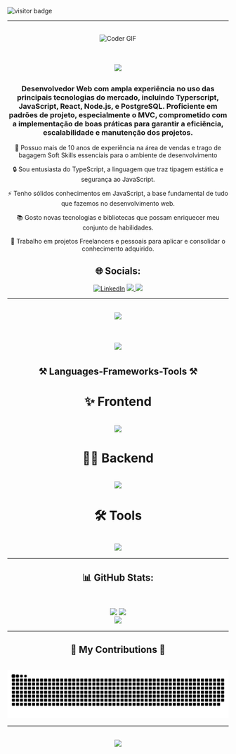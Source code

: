 ![visitor badge](https://visitor-badge.laobi.icu/badge?page_id=IsraelKilday.visitor-badge&left_color=red&right_color=green&left_text=Hello%20Visitors)

<hr>

<div align="center"><br>    
    <img alt="Coder GIF" height=250 width=350 src="https://images.squarespace-cdn.com/content/v1/5769fc401b631bab1addb2ab/1541580611624-TE64QGKRJG8SWAIUS7NS/ke17ZwdGBToddI8pDm48kPoswlzjSVMM-SxOp7CV59BZw-zPPgdn4jUwVcJE1ZvWQUxwkmyExglNqGp0IvTJZamWLI2zvYWH8K3-s_4yszcp2ryTI0HqTOaaUohrI8PI6FXy8c9PWtBlqAVlUS5izpdcIXDZqDYvprRqZ29Pw0o/coding-freak.gif" />
  <h1 align="center">
    <img src="https://readme-typing-svg.herokuapp.com/?font=Righteous&size=35&center=true&vCenter=true&width=500&height=70&duration=4000&lines=Olá+!+👋;+Eu+me+chamo+Israel+Kilday!;+Bem+vindo+ao+meu+perfil" />
</h1>
</div>

<h3 align="center">Desenvolvedor Web com ampla experiência no uso das principais tecnologias do mercado, incluindo
Typerscript, JavaScript, React, Node.js, e PostgreSQL. Proficiente em padrões de projeto, especialmente o MVC,
comprometido com a implementação de boas práticas para garantir a eficiência, escalabilidade e manutenção dos projetos.
</h3>

<div align="center">

 🤝 Possuo mais de 10 anos de experiência na área de vendas e trago de bagagem Soft Skills essenciais para o ambiente de desenvolvimento
 
 🔒 Sou entusiasta do TypeScript, a linguagem que traz tipagem estática e segurança ao JavaScript. 
 
 ⚡ Tenho sólidos conhecimentos em JavaScript, a base fundamental de tudo que fazemos no desenvolvimento web.

 📚 Gosto novas tecnologias e bibliotecas que possam enriquecer meu conjunto de habilidades.

 🚀 Trabalho em projetos Freelancers e pessoais para aplicar e consolidar o conhecimento adquirido.
 </div>

<div align="center">
    
<h2>🌐 Socials:</h2> 
    
[![LinkedIn](https://img.shields.io/badge/LinkedIn-0077B5?style=for-the-badge&logo=linkedin&logoColor=white)](https://www.linkedin.com/in/israeldevfrontend)
<a href="https://portfolioikdev-zeta-nine.vercel.app/" target="_blank">
     <img src="https://img.shields.io/badge/Portfolio-FF5722?style=for-the-badge&logo=todoist&logoColor=white" target="_blank" />
</a>
<a href="mailto:israelkilday27@gmail.com">
    <img src="https://img.shields.io/badge/Gmail-333333?style=for-the-badge&logo=gmail&logoColor=red" />
</a>

</div>

<hr/>

<div align="center"><br>    
  <img height="300px" src="https://github.com/Israelkilday/IsraelKilday/assets/101229204/51154287-3302-43e5-8dc0-f7336dee2382)"/>
  <h1 align="center">
    <img src="https://readme-typing-svg.herokuapp.com/?font=Righteous&size=35&center=true&vCenter=true&width=500&height=70&duration=4000&lines=</+Software+Developer+>;" />
  </h1>  
</div>

<h2 align="center">⚒️ Languages-Frameworks-Tools ⚒️</h2>

<h1 align="center">✨ Frontend </h1>

<br>

<div align="center">
    <img src="https://skillicons.dev/icons?i=html,css,javascript,typescript,react,redux,nextjs,tailwind" /><br>
</div>

<h1 align="center">👨‍💻 Backend </h1>

<br>

<div align="center">
    <img src="https://skillicons.dev/icons?i=express,firebase,mongodb,nodejs,postgres,prisma" /><br>
</div>

<h1 align="center">🛠 Tools </h1>

<br>

<div align="center">
    <img src="https://skillicons.dev/icons?i=vscode,git,vite,figma,npm,postman,supabase,vercel" /><br>
</div>

<hr>

<h2 align="center">📊 GitHub Stats:</h2>
<br>
<div align=center>
  
![](https://github-readme-stats.vercel.app/api?username=Israelkilday&theme=chartreuse-dark&hide_border=false&include_all_commits=false&count_private=false)
![](https://github-readme-streak-stats.herokuapp.com/?user=Israelkilday&theme=chartreuse-dark&hide_border=false)
  <br/>
![](https://github-readme-stats.vercel.app/api/top-langs/?username=Israelkilday&theme=chartreuse-dark&hide_border=false&include_all_commits=false&count_private=false&layout=compact)
</div>

<hr>

<div align="center">
  <h2>🐍 My Contributions 🐍</h2>
  <br>
  <img alt="snake eating my contributions" src="https://raw.githubusercontent.com/salesp07/salesp07/output/github-contribution-grid-snake.svg" />
</div>

<hr>

<div align="center"><br>
<img src="https://readme-typing-svg.herokuapp.com/?font=Righteous&size=35&center=true&vCenter=true&width=500&height=70&duration=4000&lines=+Obrigado+pela+visita!😎;+Fale+comigo+no+Linkedin;+Até+a+próxima!👋" />
</div>

